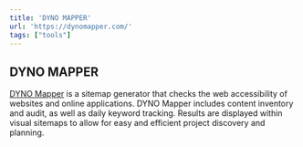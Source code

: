 ```yaml
---
title: 'DYNO MAPPER'
url: 'https://dynomapper.com/'
tags: ["tools"]
---
```


## DYNO MAPPER

[DYNO Mapper](https://dynomapper.com/) is a sitemap generator that checks the web accessibility of websites and online applications. DYNO Mapper includes content inventory and audit, as well as daily keyword tracking. Results are displayed within visual sitemaps to allow for easy and efficient project discovery and planning.
